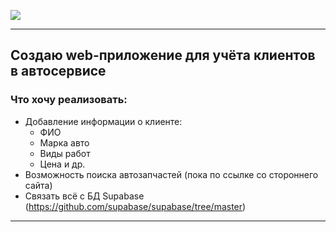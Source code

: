 ![](../Service_station_project-customer_records/img/mech-serv.svg)
***
## Создаю web-приложение для учёта клиентов в автосервисе
### Что хочу реализовать:
* Добавление информации о клиенте:
	* ФИО
	* Марка авто
	* Виды работ
	* Цена и др.
* Возможность поиска автозапчастей (пока по ссылке со стороннего сайта)
* Связать всё с БД Supabase (https://github.com/supabase/supabase/tree/master)
---